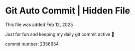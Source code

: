 # Git Auto Commit | Hidden File

This file was added Feb 12, 2025

Just for fun and keeping my daily git commit active 🤪

commit number: 2356654
